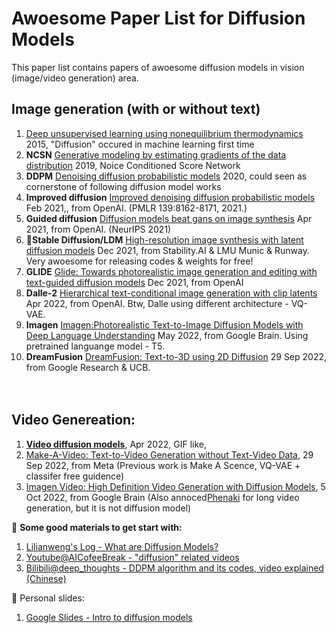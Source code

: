 # Awoesome Paper List for Diffusion Models
This paper list contains papers of awoesome diffusion models in vision (image/video generation) area.

## Image generation (with or without text)
1. [Deep unsupervised learning using nonequilibrium thermodynamics](http://proceedings.mlr.press/v37/sohl-dickstein15.html) 2015, "Diffusion" occured in machine learning first time
2. **NCSN** [Generative modeling by estimating gradients of the data distribution](https://proceedings.neurips.cc/paper/2019/hash/3001ef257407d5a371a96dcd947c7d93-Abstract.html) 2019, Noice Conditioned Score Network
3. **DDPM** [Denoising diffusion probabilistic models](https://proceedings.neurips.cc/paper/2020/hash/4c5bcfec8584af0d967f1ab10179ca4b-Abstract.html) 2020, could seen as cornerstone of following diffusion model works
4. **Improved diffusion** [Improved denoising diffusion probabilistic models](https://proceedings.mlr.press/v139/nichol21a.html) Feb 2021,, from OpenAI.  (PMLR 139:8162-8171, 2021.)
5. **Guided diffusion** [Diffusion models beat gans on image synthesis](https://proceedings.neurips.cc/paper/2021/hash/49ad23d1ec9fa4bd8d77d02681df5cfa-Abstract.html) Apr 2021, from OpenAI. (NeurIPS 2021)
7.  🌟**Stable Diffusion/LDM** [High-resolution image synthesis with latent diffusion models](https://openaccess.thecvf.com/content/CVPR2022/html/Rombach_High-Resolution_Image_Synthesis_With_Latent_Diffusion_Models_CVPR_2022_paper.html)  Dec 2021, from Stability.AI & LMU Munic & Runway. Very awoesome for releasing codes & weights for free! 
8. **GLIDE** [Glide: Towards photorealistic image generation and editing with text-guided diffusion models](https://arxiv.org/abs/2112.10741) Dec 2021, from OpenAI
9. **Dalle-2** [Hierarchical text-conditional image generation with clip latents](https://arxiv.org/abs/2204.06125) Apr 2022, from OpenAI. Btw, Dalle using different architecture -  VQ-VAE. 
10. **Imagen** [Imagen:Photorealistic Text-to-Image Diffusion Models with Deep Language Understanding](https://arxiv.org/abs/2205.11487) May 2022,  from Google Brain. Using pretrained languange model - T5.
11. **DreamFusion** [DreamFusion: Text-to-3D using 2D Diffusion](https://arxiv.org/abs/2209.14988) 29 Sep 2022, from Google Research & UCB.

　
## Video Genereation: 
1. [**Video diffusion models**](https://arxiv.org/abs/2204.03458), Apr 2022, GIF like, 
2. [Make-A-Video: Text-to-Video Generation without Text-Video Data](https://arxiv.org/abs/2209.14792), 29 Sep 2022, from Meta (Previous work is Make A Scence, VQ-VAE + classifer free guidence)
3. [Imagen Video: High Definition Video Generation with Diffusion Models](https://arxiv.org/abs/2210.02303), 5 Oct 2022, from Google Brain (Also annoced[Phenaki](https://arxiv.org/abs/2210.02399) for long video generation, but it is not diffusion model)

🦄 **Some good materials to get start with:**
1. [Lilianweng's Log - What are Diffusion Models?](https://lilianweng.github.io/posts/2021-07-11-diffusion-models)
2. [Youtube@AICofeeBreak - "diffusion" related videos](https://www.youtube.com/c/AICoffeeBreak/search?query=diffusion)
3. [Bilibili@deep_thoughts - DDPM algorithm and its codes, video explained (Chinese)](https://www.bilibili.com/video/BV1b541197HX/?spm_id_from=333.337.search-card.all.click&vd_source=12957bc7127f3a408af0ba8928de89b3)


👾 Personal slides:
1. [Google Slides - Intro to diffusion models](https://docs.google.com/presentation/d/e/2PACX-1vSBq6Mio9NvmAk8snqwxlcAUlVABrJYg8L5itf6AxK6k1MoFEYjXY2b-NVLyG2mu8Ae77p-GhhjLRFw/pub?start=false&loop=false&delayms=3000)